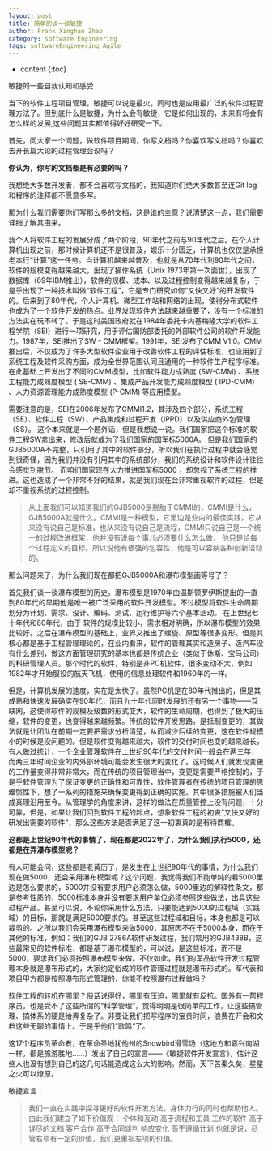 ```yaml
---
layout: post
title: 简单的谈一谈敏捷
author: Frank Xinghan Zhao
category: software Engineering
tags: softwareEngineering Agile
---
```


* content
{:toc}

敏捷的一些自我认知和感受




当下的软件工程项目管理，敏捷可以说是最火，同时也是应用最广泛的软件过程管理方法了。但到底什么是敏捷，为什么会有敏捷，它是如何出现的，未来有将会有怎么样的发展,这些问题其实都值得好好研究一下。

首先，问大家一个问题，做软件项目期间，你写文档吗？你喜欢写文档吗？你喜欢去开长篇大论的过程管理会议吗？

**你认为，你写的文档都是有必要的吗？**

我想绝大多数开发者，都不会喜欢写文档的，我知道你们绝大多数甚至连Git log和程序的注释都不愿意多写。

那为什么我们需要你们写那么多的文档，这是谁的主意？说清楚这一点，我们需要详细了解其由来。

我个人将软件工程的发展分成了两个阶段，90年代之前与90年代之后。在个人计算机出现之前，那时候计算机还不是很普及，娱乐十分匮乏，计算机也仅仅是承担老本行“计算”这一任务。当计算机越来越普及，也就是从70年代到90年代之间，软件的规模变得越来越大，出现了操作系统（Unix 1973年第一次面世），出现了数据库（69年IBM推出），软件的规模、成本、以及过程控制变得越来越复杂，于是乎出现了一种技术叫做“软件工程”，它是专门研究如何“又快又好”的开发软件的。后来到了80年代，个人计算机、微型工作站和网络的出现，使得分布式软件也成为了一个软件开发的热点。业界发现软件方法越来越重要了，没有一个标准的方法实在玩不转了。于是这时美国政府就在1984年委托卡内基梅隆大学的软件工程学院（SEI）进行一项研究，用于评估国防部委托的外部软件公司的软件开发能力。1987年，SEI推出了SW - CMM框架。1991年，SEI发布了CMM V1.0。CMM推出后，不仅成为了许多大型软件企业用于改善软件工程的评估标准，也应用到了系统工程及软件采购方面，成为全世界范围认同且通用的一种软件生产程序标准。在此基础上开发出了不同的CMM模型，比如软件能力成熟度 (SW-CMM) 、系统工程能力成熟度模型 ( SE-CMM) 、集成产品开发能力成熟度模型 ( IPD-CMM) 、人力资源管理能力成熟度模型 (P-CMM) 等应用模型。

需要注意的是，SEI在2006年发布了CMMI1.2，其涉及四个部分，系统工程（SE）、软件工程（SW）、产品集成和过程开发（IPPD）以及供应商外包管理（SS）。 这个本来就是一个题外话，但是我想说一说。我们国家把这个标准的软件工程SW拿出来，修改后就成为了我们国家的国军标5000A。 但是我们国家的GJB5000A不完整，只引用了其中的软件部分，所以我们在执行过程中就会感觉到很奇怪，因为我们并没有引用其中的系统部分，我们的系统设计和软件设计往往会感觉到脱节。 而咱们国家现在大力推进国军标5000 ，却忽视了系统工程的推进。这也造成了一个非常不好的结果，就是我们现在会非常重视软件的过程，但是却不重视系统的过程控制。

 > 从上面我们可以知道我们的GJB5000是脱胎于CMMI的，CMMI是什么，GJB5000A就是什么。CMMI是一种模型，它里边是业内的最佳实践，它从来没有说自己是标准，也从来没有说自己是流程，CMMI只说自己是一个统一的过程改进框架，他并没有说每个事儿必须要什么怎么做， 他只是给每个过程定义的目标。所以说他有很强的包容性，他是可以容纳各种创新活动的。

那么问题来了，为什么我们现在都把GJB5000A和瀑布模型画等号了？

 首先我们谈一谈瀑布模型的历史。瀑布模型是1970年由温斯顿罗伊斯提出的一直到80年代的早期他是唯一被广泛采用的软件开发模型。不过模型将软件生命周期划分为计划、需求、设计、编码、测试、运行维护等六个基本活动。 在上世纪七十年代和80年代，由于 软件的规模比较小，需求相对明确，所以瀑布模型的效果比较好。之后在瀑布模型的基础上，业界又推出了螺旋、原型等很多变形。但是其核心都是基于工程管理理论的，在业内看来，软件的管理其实和造房子、造汽车没有什么差别，做这方面管理研究的基本也都是传统企业（类似于休斯、宝马公司）的科研管理人员。那个时代的软件，特别是非PC机软件，很多变动不大，例如1982年才开始服役的航天飞机，使用的信息处理软件和1960年的一样。

但是，计算机发展的速度，实在是太快了。虽然PC机是在80年代推出的，但是其成熟和快速发展确实在90年代，而且九十年代同时发展的还有另一个事物——互联网，这使得软件的规模及级数的形式变大，软件的生命周期，也得到了极大的压缩，软件的变更，也变得越来越频繁。传统的软件开发思路，是抵制变更的，其做法就是让团队在前期一定要把需求分析清楚，从而减少后续的变更，这在软件规模小的时候是没问题的。但是软件变得越来越大，软件的交付时间也变的越来越长，有人做过统计，一个企业管理软件在上世纪90年代的交付时间一般会在两三年，而两三年时间企业的内外部环境可能会发生很大的变化了。这时候人们就发现变更的工作量变得非常非常大，而在传统的项目管理当中，变更是需要严格控制的，于是乎软件管理为了保证变更的正确性和可靠性，软件管理者在传统的项目管理的思维惯性下，想了一系列的措施来确保变更得到正确的实施。其中很多措施被人们当成真理沿用至今。从管理学的角度来讲，这样的做法在质量管控上没有问题，十分可靠，但是，如果让我们回到软件工程的起点，想象软件工程的初衷“又快又好的研发出需要的软件“，那么这些方法是否满足了这一初衷真的是有待商榷。


**这都是上世纪90年代的事情了，现在都是2022年了，为什么我们执行5000，还都是在弄瀑布模型呢？**

有人可能会问，这些都是老黄历了，是发生在上世纪90年代的事情，为什么我们现在做5000，还会采用瀑布模型呢？这个问题，我觉得我们不能单纯的看5000里边是怎么要求的，5000并没有要求用户必须怎么做，5000里边的解释性条文，都是参考性质的，5000标准本身并没有要求用户单位必须参照这些做法，出具这些过程产品。甚至可以说，不论你采用什么方法，只要能达到5000的过程域（实践域）的目标，那就是满足5000要求的。甚至这些过程域和目标，本身也都是可以裁剪的。之所以我们会采用瀑布模型来做5000，其原因不在于5000本身，而在于其他的标准，例如：我们的GJB 2786A软件研发过程，我们常用的GJB438B，这些最常见的软件标准，都是基于瀑布模型的，可以说，是这些标准，而不是5000，要求我们必须按照瀑布模型来做。不仅如此，我们的军品软件开发过程管理本身就是瀑布形式的，大家约定俗成的软件管理过程就是瀑布形式的。军代表和项目甲方都是按照瀑布形式管理的，你能不按照瀑布过程做吗？

软件工程的转机在哪里？俗话说得好，哪里有压迫，哪里就有反抗。国外有一帮程序员，也是受不了这些所谓的“科学管理”，觉得明明是很简单的工作，让这些搞管理、搞体系的硬是给弄复杂了。非要让我们把写程序的宝贵时间，浪费在开会和文档这些无聊的事情上。于是乎他们“歌鸣“了。

这17个程序员革命者，在革命圣地犹他州的Snowbird滑雪场（这地方和嘉兴南湖一样，都是旅游胜地……）发出了自己的宣言——《敏捷软件开发宣言》，估计这些人也没有想到自己的这几句话能造成这么大的影响。然而，天下苦秦久矣，星星之火可以燎原。

敏捷宣言：

> 我们一直在实践中探寻更好的软件开发方法，身体力行的同时也帮助他人。由此我们建立了如下价值观：
个体和互动 高于流程和工具
工作的软件 高于详尽的文档
客户合作 高于合同谈判
响应变化 高于遵循计划
也就是说，尽管右项有一定的价值，我们更重视左项的价值。













